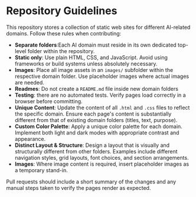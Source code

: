 # Repository Guidelines

This repository stores a collection of static web sites for different
AI-related domains. Follow these rules when contributing:

- **Separate folders**:Each AI domain must reside in its own dedicated top-level folder within the repository.
- **Static only**: Use plain HTML, CSS, and JavaScript. Avoid using frameworks or build systems unless absolutely necessary.
- **Images**: Place all image assets in an `images/` subfolder within the respective domain folder. Use placeholder images where actual images are needed.
- **Readmes**: Do not create a `README.md` file inside new domain folders
- **Testing**: there are no automated tests. Verify pages load correctly in a
  browser before committing.
- **Unique Content**: Update the content of all `.html` and `.css` files to reflect the specific domain.
  Ensure each page's content is substantially different from that of existing domain folders (titles, text, purpose).
- **Custom Color Palette**: Apply a unique color palette for each domain.
  Implement both light and dark modes with appropriate contrast and appearance.
- **Distinct Layout & Structure**: Design a layout that is visually and structurally different from other folders.
  Examples include different navigation styles, grid layouts, font choices, and section arrangements.
- **Images**: Where image content is required, insert placeholder images as a temporary stand-in.
  
Pull requests should include a short summary of the changes and any manual
steps taken to verify the pages render as expected.
